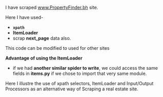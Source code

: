 I have scraped www.PropertyFinder.bh site.

Here I have used-
  - **`xpath`**
  - **ItemLoader**
  - scrap **next_page** data also.


This code can be modified to used for other sites 


**Advantage of using the ItemLoader**
- if we had **another similar spider to write**,  we could access the same fields in **items.py** if we chose to import that very same module.

Here I illustre the use of xpath selectors, ItemLoader and Input/Output Processors as an alternative way of Scraping a real estate site.
